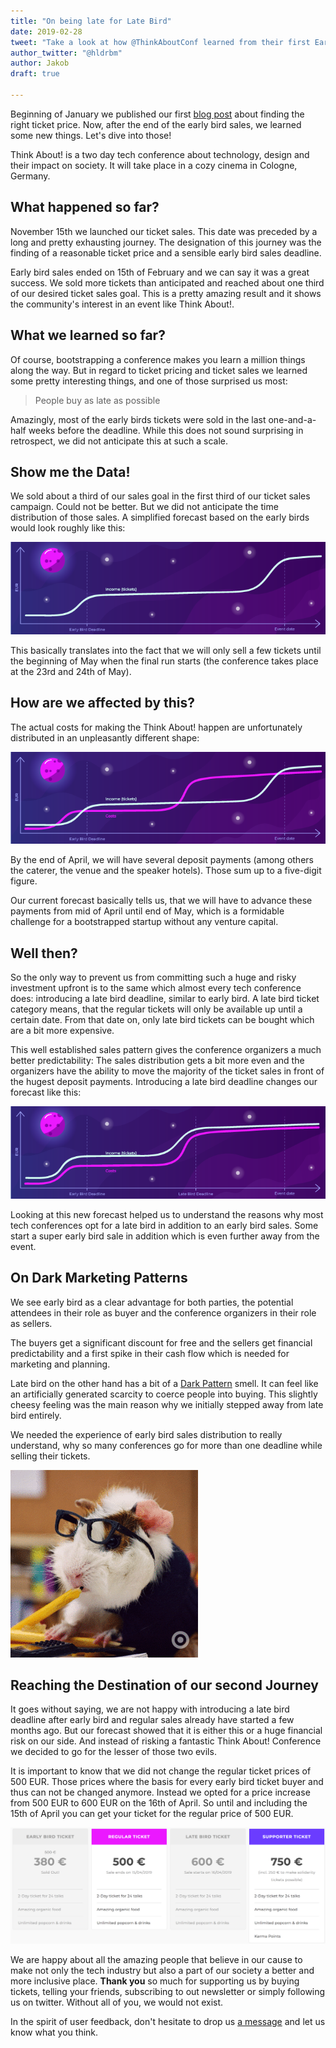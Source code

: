 ```yaml
---
title: "On being late for Late Bird"
date: 2019-02-28
tweet: "Take a look at how @ThinkAboutConf learned from their first Early Bird Sale ever! #thinkabout19"
author_twitter: "@hldrbm"
author: Jakob
draft: true

---
```


Beginning of January we published our first [blog
post](/blog/learning-from-a-ticket-price-adventure.html) about finding the
right ticket price. Now, after the end of the early bird sales, we learned some
new things. Let's dive into those!

Think About! is a two day tech conference about technology, design and their
impact on society. It will take place in a cozy cinema in Cologne, Germany.

## What happened so far?

November 15th we launched our ticket sales. This date was preceded by a long
and pretty exhausting journey. The designation of this journey was the finding
of a reasonable ticket price and a sensible early bird sales deadline.

Early bird sales ended on 15th of February and we can say it was a great
success. We sold more tickets than anticipated and reached about one third of
our desired ticket sales goal. This is a pretty amazing result and it shows the
community's interest in an event like Think About!.

## What we learned so far?

Of course, bootstrapping a conference makes you learn a million things along
the way. But in regard to ticket pricing and ticket sales we learned some
pretty interesting things, and one of those surprised us most:

> People buy as late as possible

Amazingly, most of the early birds tickets were sold in the last one-and-a-half
weeks before the deadline. While this does not sound surprising in retrospect,
we did not anticipate this at such a scale.

## Show me the Data!

We sold about a third of our sales goal in the first third of our ticket sales
campaign. Could not be better. But we did not anticipate the time distribution
of those sales. A simplified forecast based on the early birds would look
roughly like this:

![Graph that depicts ticket sales over time](/assets/images/blog/late-bird/diagram.png)

This basically translates into the fact that we will only sell a few tickets
until the beginning of May when the final run starts (the conference takes
place at the 23rd and 24th of May).

## How are we affected by this?

The actual costs for making the Think About! happen are unfortunately
distributed in an unpleasantly different shape:

![Graph that depicts ticket sales over time](/assets/images/blog/late-bird/diagram2.png)

By the end of April, we will have several deposit payments (among others the
caterer, the venue and the speaker hotels). Those sum up to a five-digit
figure.

Our current forecast basically tells us, that we will have to advance these
payments from mid of April until end of May, which is a formidable challenge
for a bootstrapped startup without any venture capital.

## Well then?

So the only way to prevent us from committing such a huge and risky investment
upfront is to the same which almost every tech conference does: introducing a
late bird deadline, similar to early bird. A late bird ticket category means,
that the regular tickets will only be available up until a certain date. From
that date on, only late bird tickets can be bought which are a bit more
expensive.

This well established sales pattern gives the conference organizers a much
better predictability: The sales distribution gets a bit more even and the
organizers have the ability to move the majority of the ticket sales in front
of the hugest deposit payments. Introducing a late bird deadline changes our
forecast like this:

![Graph that depicts ticket sales over time](/assets/images/blog/late-bird/diagram3.png)

Looking at this new forecast helped us to understand the reasons why most tech
conferences opt for a late bird in addition to an early bird sales. Some start
a super early bird sale in addition which is even further away from the event.

## On Dark Marketing Patterns

We see early bird as a clear advantage for both parties, the potential
attendees in their role as buyer and the conference organizers in their role as
sellers.

The buyers get a significant discount for free and the sellers get financial
predictability and a first spike in their cash flow which is needed for
marketing and planning.

Late bird on the other hand has a bit of a [Dark
Pattern](https://darkpatterns.org/) smell. It can feel like an artificially
generated scarcity to coerce people into buying. This slightly cheesy feeling
was the main reason why we initially stepped away from late bird entirely.

We needed the experience of early bird sales distribution to really understand,
why so many conferences go for more than one deadline while selling their
tickets.

![A guinea pig learning new things](/assets/images/blog/late-bird/learning.gif)

## Reaching the Destination of our second Journey

It goes without saying, we are not happy with introducing a late bird deadline
after early bird and regular sales already have started a few months ago. But
our forecast showed that it is either this or a huge financial risk on our
side. And instead of risking a fantastic Think About! Conference we decided to
go for the lesser of those two evils.

It is important to know that we did not change the regular ticket prices of 500
EUR. Those prices where the basis for every early bird ticket buyer and thus
can not be changed anymore. Instead we opted for a price increase from 500 EUR
to 600 EUR on the 16th of April. So until and including the 15th of April you
can get your ticket for the regular price of 500 EUR.

![Screenshot of the new ticket price structure](/assets/images/blog/late-bird/new-structure.png)

We are happy about all the amazing people that believe in our cause to make not
only the tech industry but also a part of our society a better and more
inclusive place. **Thank you** so much for supporting us by buying tickets, telling
your friends, subscribing to out newsletter or simply following us on twitter.
Without all of you, we would not exist.

In the spirit of user feedback, don't hesitate to drop us [a
message](mailto:kontakt@think-about.io) and let us know what you think.
